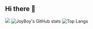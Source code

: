 ## Hi there 👋

<!--
**NIDNASSER-Abdelmajid/NIDNASSER-Abdelmajid** is a ✨ _special_ ✨ repository because its `README.md` (this file) appears on your GitHub profile.

Here are some ideas to get you started:

- 🔭 I’m currently working on ...
- 🌱 I’m currently learning ...
- 👯 I’m looking to collaborate on ...
- 🤔 I’m looking for help with ...
- 💬 Ask me about ...
- 📫 How to reach me: ...
- 😄 Pronouns: ...
- ⚡ Fun fact: ...
-->

![](https://komarev.com/ghpvc/?username=NIDNASSER-Abdelmajid&color=blue&label=Data+Folks&abbreviated=true)
![JoyBoy's GitHub stats](https://github-readme-stats.vercel.app/api?username=NIDNASSER-Abdelmajid&show_icons=true&theme=radical)
![Top Langs](https://github-readme-stats.vercel.app/api/top-langs/?username=NIDNASSER-Abdelmajid&hide_progress=true)
